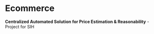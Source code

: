 # Ecommerce
**Centralized Automated Solution for Price Estimation & Reasonability**
-Project for SIH
